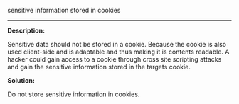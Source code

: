 
sensitive information stored in cookies

-------


**Description:**

Sensitive data should not be stored in a cookie. 
Because the cookie is also used client-side and is adaptable and thus making it is contents readable. 
A hacker could gain access to a cookie through cross site scripting attacks and gain the sensitive information stored
in the targets cookie.


**Solution:**

Do not store sensitive information in cookies. 
	